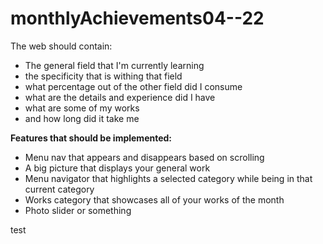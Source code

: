 # monthlyAchievements04--22
The web should contain:
- The general field that I'm currently learning
- the specificity that is withing that field
- what percentage out of the other field did I consume
- what are the details and experience did I have
- what are some of my works
- and how long did it take me

**Features that should be implemented:**
- Menu nav that appears and disappears based on scrolling
- A big picture that displays your general work
- Menu navigator that highlights a selected category while being in that current category
- Works category that showcases all of your works of the month 
- Photo slider or something

test
